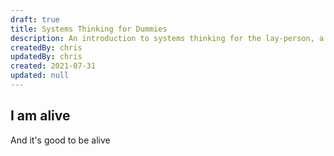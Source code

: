 ```yaml
---
draft: true
title: Systems Thinking for Dummies
description: An introduction to systems thinking for the lay-person, a short cut to senior-level thinking
createdBy: chris
updatedBy: chris
created: 2021-07-31
updated: null
---
```

## I am alive

And it's good to be alive